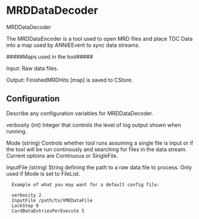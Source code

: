 # MRDDataDecoder

MRDDataDecoder

The MRDDataEncoder is a tool used to open MRD files and place TDC Data into a map
used by ANNIEEvent to sync data streams.  


#####Maps used in the tool#####

  Input: Raw data files.

  Output: FinishedMRDHits [map] is saved to CStore.


## Configuration

Describe any configuration variables for MRDDataDecoder.

verbosity (int)
    Integer that controls the level of log output shown when running.

Mode (string)
    Controls whether tool runs assuming a single file is input or if the tool
    will be run continously and searching for files in the data stream.  
    Current options are Continuous or SingleFile.

InputFile (string)
    String defining the path to a raw data file to process.  Only used if 
    Mode is set to FileList.


```
  Example of what you may want for a default config file:

  verbosity 2
  InputFile /path/to/VMEDataFile 
  LockStep 0
  CardDataEntriesPerExecute 5
```
